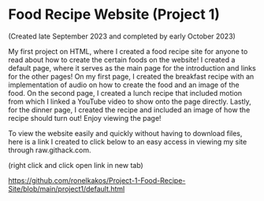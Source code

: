 # Food Recipe Website (Project 1)

(Created late September 2023 and completed by early October 2023)

My first project on HTML, where I created a food recipe site for anyone to read about how to create the certain foods on the website! I created a default page, where it serves as the main page for the introduction and links for the other pages! On my first page, I created the breakfast recipe with an implementation of audio on how to create the food and an image of the food. On the second page, I created a lunch recipe that included motion from which I linked a YouTube video to show onto the page directly. Lastly, for the dinner page, I created the recipe and included an image of how the recipe should turn out! Enjoy viewing the page!

To view the website easily and quickly without having to download files, here is a link I created to click below to an easy access in viewing my site through raw.githack.com.

(right click and click open link in new tab)

https://github.com/ronelkakos/Project-1-Food-Recipe-Site/blob/main/project1/default.html

